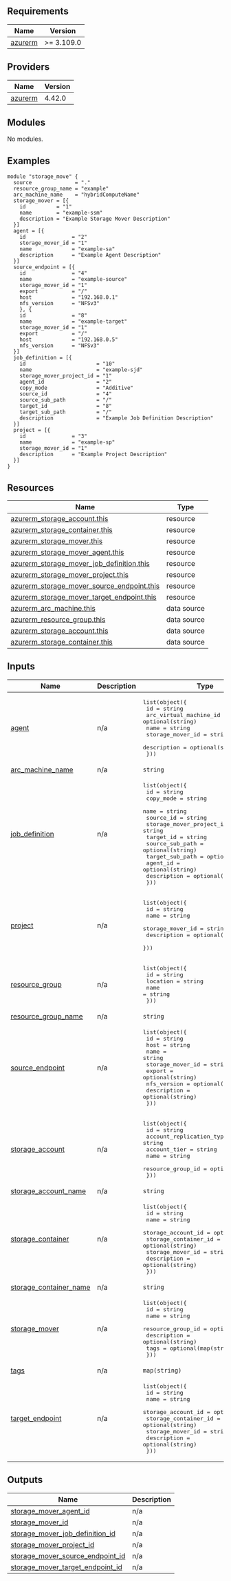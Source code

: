 ## Requirements

| Name | Version |
|------|---------|
| <a name="requirement_azurerm"></a> [azurerm](#requirement\_azurerm) | >= 3.109.0 |

## Providers

| Name | Version |
|------|---------|
| <a name="provider_azurerm"></a> [azurerm](#provider\_azurerm) | 4.42.0 |

## Modules

No modules.

## Examples
```hcl
module "storage_move" {
  source              = "."
  resource_group_name = "example"
  arc_machine_name    = "hybridComputeName"
  storage_mover = [{
    id          = "1"
    name        = "example-ssm"
    description = "Example Storage Mover Description"
  }]
  agent = [{
    id               = "2"
    storage_mover_id = "1"
    name             = "example-sa"
    description      = "Example Agent Description"
  }]
  source_endpoint = [{
    id               = "4"
    name             = "example-source"
    storage_mover_id = "1"
    export           = "/"
    host             = "192.168.0.1"
    nfs_version      = "NFSv3"
    }, {
    id               = "8"
    name             = "example-target"
    storage_mover_id = "1"
    export           = "/"
    host             = "192.168.0.5"
    nfs_version      = "NFSv3"
  }]
  job_definition = [{
    id                       = "10"
    name                     = "example-sjd"
    storage_mover_project_id = "1"
    agent_id                 = "2"
    copy_mode                = "Additive"
    source_id                = "4"
    source_sub_path          = "/"
    target_id                = "8"
    target_sub_path          = "/"
    description              = "Example Job Definition Description"
  }]
  project = [{
    id               = "3"
    name             = "example-sp"
    storage_mover_id = "1"
    description      = "Example Project Description"
  }]
}
```

## Resources

| Name | Type |
|------|------|
| [azurerm_storage_account.this](https://registry.terraform.io/providers/hashicorp/azurerm/latest/docs/resources/storage_account) | resource |
| [azurerm_storage_container.this](https://registry.terraform.io/providers/hashicorp/azurerm/latest/docs/resources/storage_container) | resource |
| [azurerm_storage_mover.this](https://registry.terraform.io/providers/hashicorp/azurerm/latest/docs/resources/storage_mover) | resource |
| [azurerm_storage_mover_agent.this](https://registry.terraform.io/providers/hashicorp/azurerm/latest/docs/resources/storage_mover_agent) | resource |
| [azurerm_storage_mover_job_definition.this](https://registry.terraform.io/providers/hashicorp/azurerm/latest/docs/resources/storage_mover_job_definition) | resource |
| [azurerm_storage_mover_project.this](https://registry.terraform.io/providers/hashicorp/azurerm/latest/docs/resources/storage_mover_project) | resource |
| [azurerm_storage_mover_source_endpoint.this](https://registry.terraform.io/providers/hashicorp/azurerm/latest/docs/resources/storage_mover_source_endpoint) | resource |
| [azurerm_storage_mover_target_endpoint.this](https://registry.terraform.io/providers/hashicorp/azurerm/latest/docs/resources/storage_mover_target_endpoint) | resource |
| [azurerm_arc_machine.this](https://registry.terraform.io/providers/hashicorp/azurerm/latest/docs/data-sources/arc_machine) | data source |
| [azurerm_resource_group.this](https://registry.terraform.io/providers/hashicorp/azurerm/latest/docs/data-sources/resource_group) | data source |
| [azurerm_storage_account.this](https://registry.terraform.io/providers/hashicorp/azurerm/latest/docs/data-sources/storage_account) | data source |
| [azurerm_storage_container.this](https://registry.terraform.io/providers/hashicorp/azurerm/latest/docs/data-sources/storage_container) | data source |

## Inputs

| Name | Description | Type | Default | Required |
|------|-------------|------|---------|:--------:|
| <a name="input_agent"></a> [agent](#input\_agent) | n/a | <pre>list(object({<br/>    id                     = string<br/>    arc_virtual_machine_id = optional(string)<br/>    name                   = string<br/>    storage_mover_id       = string<br/>    description            = optional(string)<br/>  }))</pre> | `[]` | no |
| <a name="input_arc_machine_name"></a> [arc\_machine\_name](#input\_arc\_machine\_name) | n/a | `string` | `null` | no |
| <a name="input_job_definition"></a> [job\_definition](#input\_job\_definition) | n/a | <pre>list(object({<br/>    id                       = string<br/>    copy_mode                = string<br/>    name                     = string<br/>    source_id                = string<br/>    storage_mover_project_id = string<br/>    target_id                = string<br/>    source_sub_path          = optional(string)<br/>    target_sub_path          = optional(string)<br/>    agent_id                 = optional(string)<br/>    description              = optional(string)<br/>  }))</pre> | `[]` | no |
| <a name="input_project"></a> [project](#input\_project) | n/a | <pre>list(object({<br/>    id               = string<br/>    name             = string<br/>    storage_mover_id = string<br/>    description      = optional(string)<br/>  }))</pre> | `[]` | no |
| <a name="input_resource_group"></a> [resource\_group](#input\_resource\_group) | n/a | <pre>list(object({<br/>    id       = string<br/>    location = string<br/>    name     = string<br/>  }))</pre> | `[]` | no |
| <a name="input_resource_group_name"></a> [resource\_group\_name](#input\_resource\_group\_name) | n/a | `string` | `null` | no |
| <a name="input_source_endpoint"></a> [source\_endpoint](#input\_source\_endpoint) | n/a | <pre>list(object({<br/>    id               = string<br/>    host             = string<br/>    name             = string<br/>    storage_mover_id = string<br/>    export           = optional(string)<br/>    nfs_version      = optional(string)<br/>    description      = optional(string)<br/>  }))</pre> | `[]` | no |
| <a name="input_storage_account"></a> [storage\_account](#input\_storage\_account) | n/a | <pre>list(object({<br/>    id                       = string<br/>    account_replication_type = string<br/>    account_tier             = string<br/>    name                     = string<br/>    resource_group_id        = optional(string)<br/>  }))</pre> | `[]` | no |
| <a name="input_storage_account_name"></a> [storage\_account\_name](#input\_storage\_account\_name) | n/a | `string` | `null` | no |
| <a name="input_storage_container"></a> [storage\_container](#input\_storage\_container) | n/a | <pre>list(object({<br/>    id                   = string<br/>    name                 = string<br/>    storage_account_id   = optional(string)<br/>    storage_container_id = optional(string)<br/>    storage_mover_id     = string<br/>    description          = optional(string)<br/>  }))</pre> | `[]` | no |
| <a name="input_storage_container_name"></a> [storage\_container\_name](#input\_storage\_container\_name) | n/a | `string` | `null` | no |
| <a name="input_storage_mover"></a> [storage\_mover](#input\_storage\_mover) | n/a | <pre>list(object({<br/>    id                = string<br/>    name              = string<br/>    resource_group_id = optional(string)<br/>    description       = optional(string)<br/>    tags              = optional(map(string))<br/>  }))</pre> | `[]` | no |
| <a name="input_tags"></a> [tags](#input\_tags) | n/a | `map(string)` | `{}` | no |
| <a name="input_target_endpoint"></a> [target\_endpoint](#input\_target\_endpoint) | n/a | <pre>list(object({<br/>    id                   = string<br/>    name                 = string<br/>    storage_account_id   = optional(string)<br/>    storage_container_id = optional(string)<br/>    storage_mover_id     = string<br/>    description          = optional(string)<br/>  }))</pre> | `[]` | no |

## Outputs

| Name | Description |
|------|-------------|
| <a name="output_storage_mover_agent_id"></a> [storage\_mover\_agent\_id](#output\_storage\_mover\_agent\_id) | n/a |
| <a name="output_storage_mover_id"></a> [storage\_mover\_id](#output\_storage\_mover\_id) | n/a |
| <a name="output_storage_mover_job_definition_id"></a> [storage\_mover\_job\_definition\_id](#output\_storage\_mover\_job\_definition\_id) | n/a |
| <a name="output_storage_mover_project_id"></a> [storage\_mover\_project\_id](#output\_storage\_mover\_project\_id) | n/a |
| <a name="output_storage_mover_source_endpoint_id"></a> [storage\_mover\_source\_endpoint\_id](#output\_storage\_mover\_source\_endpoint\_id) | n/a |
| <a name="output_storage_mover_target_endpoint_id"></a> [storage\_mover\_target\_endpoint\_id](#output\_storage\_mover\_target\_endpoint\_id) | n/a |
